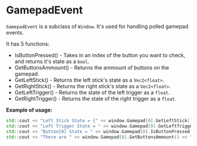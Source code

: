 # GamepadEvent
`GamepadEvent` is a subclass of `Window`.
It's used for handling polled gamepad events.

It has 5 functions:
- IsButtonPressed() - Takes in an index of the button you want to check, and returns it's state as a `bool`.
- GetButtonsAmmount() - Returns the ammount of buttons on the gamepad.
- GetLeftStick() - Returns the left stick's state as a `Vec2<float>`.
- GetRightStick() - Returns the right stick's state as a `Vec2<float>`.
- GetLeftTrigger() - Returns the state of the left trigger as a `float`.
- GetRightTrigger() - Returns the state of the right trigger as a `float`.

__Example of usage:__
```cpp
std::cout << "Left Stick State = {" << window.Gamepad[0].GetLeftStick().x << ", " <<  window.Gamepad[0].GetLeftStick().y << "}\n";
std::cout << "Left Trigger State = " << window.Gamepad[0].GetLeftTrigger() << "\n";
std::cout << "Button[0] State = " << window.Gamepad[0].IsButtonPressed(0) << "\n";
std::cout << "There are " << window.Gamepad[0].GetButtonsAmmount() << " buttons on the gamepad.\n";
```
